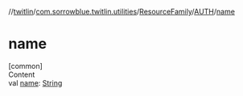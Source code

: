 //[twitlin](../../../index.md)/[com.sorrowblue.twitlin.utilities](../../index.md)/[ResourceFamily](../index.md)/[AUTH](index.md)/[name](name.md)



# name  
[common]  
Content  
val [name](name.md): [String](https://kotlinlang.org/api/latest/jvm/stdlib/kotlin/-string/index.html)  



